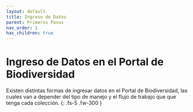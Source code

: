 ```yaml
---
layout: default
title: Ingreso de Datos
parent: Primeros Pasos 
nav_order: 1
has_children: true
---
```



# Ingreso de Datos en el Portal de Biodiversidad 

Existen distintas formas de ingresar datos en el Portal de Biodiversidad, las cuales van a depender del tipo de manejo y el flujo de trabajo que que tenga cada colección. 
{: .fs-5 .fw-300 }

